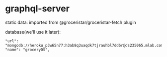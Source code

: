 # graphql-server


static data: imported from @groceristar/groceristar-fetch plugin


database(we'll use it later):
```
"url": "mongodb://heroku_p3w65n77:h3ab8q3uaqdk7tjrauhbl7dd6r@ds235065.mlab.com:35065/heroku_p3w65n77",
"name": "groceryDS",

```
